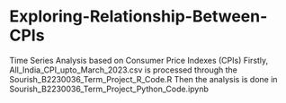 # Exploring-Relationship-Between-CPIs
Time Series Analysis based on Consumer Price Indexes (CPIs)
Firstly, All_India_CPI_upto_March_2023.csv is processed through the Sourish_B2230036_Term_Project_R_Code.R
Then the analysis is done in Sourish_B2230036_Term_Project_Python_Code.ipynb
